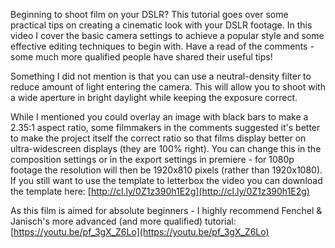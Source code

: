 Beginning to shoot film on your DSLR? This tutorial goes over some practical tips on creating a cinematic look with your DSLR footage. In this video I cover the basic camera settings to achieve a popular style and some effective editing techniques to begin with. Have a read of the comments - some much more qualified people have shared their useful tips!

Something I did not mention is that you can use a neutral-density filter to reduce amount of light entering the camera. This will allow you to shoot with a wide aperture in bright daylight while keeping the exposure correct.

While I mentioned you could overlay an image with black bars to make a 2.35:1 aspect ratio, some filmmakers in the comments suggested it's better to make the project itself the correct ratio so that films display better on ultra-widescreen displays (they are 100% right). You can change this in the composition settings or in the export settings in premiere - for 1080p footage the resolution will then be 1920x810 pixels (rather than 1920x1080). If you still want to use the template to letterbox the video you can download the template here: [http://cl.ly/0Z1z390h1E2g](http://cl.ly/0Z1z390h1E2g)

As this film is aimed for absolute beginners - I highly recommend Fenchel & Janisch's more advanced (and more qualified) tutorial: [https://youtu.be/pf_3gX_Z6Lo](https://youtu.be/pf_3gX_Z6Lo)
